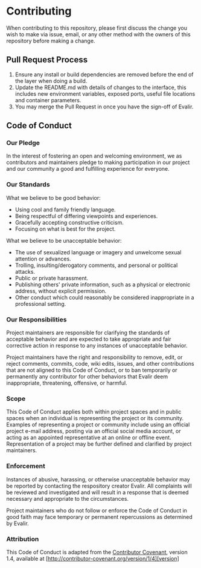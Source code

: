 # Contributing

When contributing to this repository, please first discuss the change you wish to make via issue,
email, or any other method with the owners of this repository before making a change. 

## Pull Request Process

1. Ensure any install or build dependencies are removed before the end of the layer when doing a 
   build.
2. Update the README.md with details of changes to the interface, this includes new environment 
   variables, exposed ports, useful file locations and container parameters.
3. You may merge the Pull Request in once you have the sign-off of Evalir.

## Code of Conduct

### Our Pledge

In the interest of fostering an open and welcoming environment, we as
contributors and maintainers pledge to making participation in our project and
our community a good and fulfilling experience for everyone.

### Our Standards

What we believe to be good behavior:

* Using cool and family friendly language.
* Being respectful of differing viewpoints and experiences.
* Gracefully accepting constructive criticism.
* Focusing on what is best for the project.

What we believe to be unacceptable behavior:

* The use of sexualized language or imagery and unwelcome sexual attention or
advances.
* Trolling, insulting/derogatory comments, and personal or political attacks.
* Public or private harassment.
* Publishing others' private information, such as a physical or electronic
  address, without explicit permission.
* Other conduct which could reasonably be considered inappropriate in a
  professional setting.

### Our Responsibilities

Project maintainers are responsible for clarifying the standards of acceptable
behavior and are expected to take appropriate and fair corrective action in
response to any instances of unacceptable behavior.

Project maintainers have the right and responsibility to remove, edit, or
reject comments, commits, code, wiki edits, issues, and other contributions
that are not aligned to this Code of Conduct, or to ban temporarily or
permanently any contributor for other behaviors that Evalir deem inappropriate,
threatening, offensive, or harmful.

### Scope

This Code of Conduct applies both within project spaces and in public spaces
when an individual is representing the project or its community. Examples of
representing a project or community include using an official project e-mail
address, posting via an official social media account, or acting as an appointed
representative at an online or offline event. Representation of a project may be
further defined and clarified by project maintainers.

### Enforcement

Instances of abusive, harassing, or otherwise unacceptable behavior may be
reported by contacting the respository creator Evalir. 
All complaints will be reviewed and investigated and will result in a response that
is deemed necessary and appropriate to the circumstances.

Project maintainers who do not follow or enforce the Code of Conduct in good
faith may face temporary or permanent repercussions as determined by Evalir.

### Attribution

This Code of Conduct is adapted from the [Contributor Covenant][homepage], version 1.4,
available at [http://contributor-covenant.org/version/1/4][version]

[homepage]: http://contributor-covenant.org
[version]: http://contributor-covenant.org/version/1/4/
